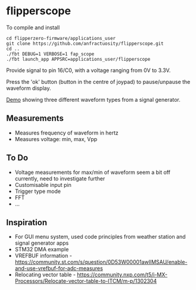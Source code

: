 # flipperscope

To compile and install

```
cd flipperzero-firmware/applications_user
git clone https://github.com/anfractuosity/flipperscope.git
cd ..
./fbt DEBUG=1 VERBOSE=1 fap_scope
./fbt launch_app APPSRC=applications_user/flipperscope
```

Provide signal to pin 16/C0, with a voltage ranging from 0V to 3.3V.

Press the 'ok' button (button in the centre of joypad) to pause/unpause the waveform display.

[Demo](https://www.youtube.com/watch?v=tu2X1WwADF4) showing three different waveform types from a signal generator.

## Measurements

* Measures frequency of waveform in hertz
* Measures voltage: min, max, Vpp

## To Do

* Voltage measurements for max/min of waveform seem a bit off currently, need to investigate further
* Customisable input pin
* Trigger type mode
* FFT
* ...

## Inspiration

* For GUI menu system, used code principles from weather station and signal generator apps
* STM32 DMA example
* VREFBUF information - https://community.st.com/s/question/0D53W00001awIlMSAU/enable-and-use-vrefbuf-for-adc-measures
* Relocating vector table - https://community.nxp.com/t5/i-MX-Processors/Relocate-vector-table-to-ITCM/m-p/1302304
